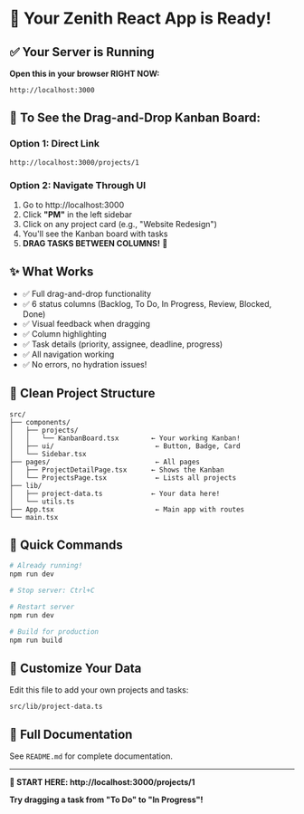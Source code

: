 # 🎉 Your Zenith React App is Ready!

## ✅ Your Server is Running

**Open this in your browser RIGHT NOW:**
```
http://localhost:3000
```

## 🎯 To See the Drag-and-Drop Kanban Board:

### Option 1: Direct Link
```
http://localhost:3000/projects/1
```

### Option 2: Navigate Through UI
1. Go to http://localhost:3000
2. Click **"PM"** in the left sidebar
3. Click on any project card (e.g., "Website Redesign")
4. You'll see the Kanban board with tasks
5. **DRAG TASKS BETWEEN COLUMNS!** 🎊

## ✨ What Works

- ✅ Full drag-and-drop functionality
- ✅ 6 status columns (Backlog, To Do, In Progress, Review, Blocked, Done)
- ✅ Visual feedback when dragging
- ✅ Column highlighting
- ✅ Task details (priority, assignee, deadline, progress)
- ✅ All navigation working
- ✅ No errors, no hydration issues!

## 📂 Clean Project Structure

```
src/
├── components/
│   ├── projects/
│   │   └── KanbanBoard.tsx        ← Your working Kanban!
│   ├── ui/                         ← Button, Badge, Card
│   └── Sidebar.tsx
├── pages/                          ← All pages
│   ├── ProjectDetailPage.tsx      ← Shows the Kanban
│   └── ProjectsPage.tsx            ← Lists all projects
├── lib/
│   ├── project-data.ts            ← Your data here!
│   └── utils.ts
├── App.tsx                         ← Main app with routes
└── main.tsx
```

## 🔧 Quick Commands

```bash
# Already running!
npm run dev

# Stop server: Ctrl+C

# Restart server
npm run dev

# Build for production
npm run build
```

## 🎨 Customize Your Data

Edit this file to add your own projects and tasks:
```
src/lib/project-data.ts
```

## 📖 Full Documentation

See `README.md` for complete documentation.

---

**🚀 START HERE: http://localhost:3000/projects/1**

**Try dragging a task from "To Do" to "In Progress"!**



